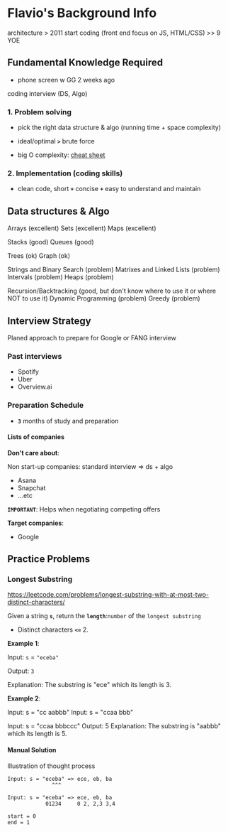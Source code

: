 # Flavio's Background Info

architecture > 2011 start coding (front end focus on JS, HTML/CSS) >> 9 YOE

## Fundamental Knowledge Required

- phone screen w GG 2 weeks ago

coding interview (DS, Algo)

### 1. Problem solving

- pick the right data structure & algo (running time + space complexity)
- ideal/optimal **`>`** brute force

- big O complexity: [cheat sheet](https://bigocheatsheet.com)

### 2. Implementation (coding skills)

- clean code, short **`+`** concise **`+`** easy to understand and maintain

## Data structures & Algo

Arrays (excellent)
Sets  (excellent)
Maps  (excellent)

Stacks  (good)
Queues  (good)

Trees (ok)
Graph (ok)

Strings and Binary Search (problem)
Matrixes and Linked Lists (problem)
Intervals (problem)
Heaps (problem)

Recursion/Backtracking (good, but don't know where to use it or where NOT to use it)
Dynamic Programming (problem)
Greedy (problem)

## Interview Strategy

Planed approach to prepare for Google or FANG interview

### Past interviews

- Spotify
- Uber
- Overview.ai

### Preparation Schedule

- **`3`** months of study and preparation

#### Lists of companies

**Don't care about**:

Non start-up companies: standard interview => ds + algo

- Asana
- Snapchat
- ...etc

**`IMPORTANT`**: Helps when negotiating competing offers

**Target companies**:

- Google

## Practice Problems

### Longest Substring

<https://leetcode.com/problems/longest-substring-with-at-most-two-distinct-characters/>

Given a string **`s`**, return the **`length`**:`number` of the `longest substring`

- Distinct characters **`<=`** 2.

**Example 1**:

Input: `s` = `"eceba"`

Output: `3`

Explanation: The substring is "ece" which its length is 3.

**Example 2**:

Input: s = "cc aabbb"
Input: s = "ccaa bbb"

Input: s = "ccaa bbbccc"
Output: 5
Explanation: The substring is "aabbb" which its length is 5.

#### Manual Solution

Illustration of thought process

```shell
Input: s = "eceba" => ece, eb, ba
              ^^^

Input: s = "eceba" => ece, eb, ba
            01234     0 2, 2,3 3,4

start = 0
end = 1
```
